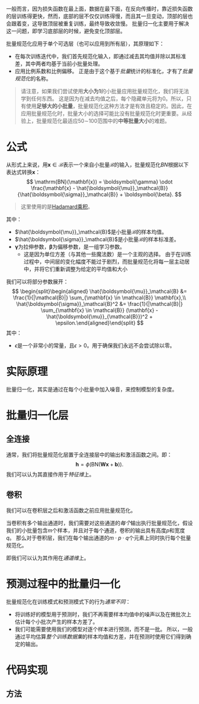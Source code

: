 一般而言，因为损失函数在最上面，数据在最下面，在反向传播时，靠近损失函数的层训练得更快，然而，底部的层不仅仅训练得慢，而且其一旦变动，顶部的层也会跟着变，这导致顶层被重复训练，最终导致收敛慢。
批量归一化主要用于解决这一问题，即学习底部层的时候，避免变化顶部层。

批量规范化应用于单个可选层（也可以应用到所有层），其原理如下：
- 在每次训练迭代中，我们首先规范化输入，即通过减去其均值并除以其标准差，其中两者均基于当前小批量处理。
- 应用比例系数和比例偏移。
正是由于这个基于*批量*统计的标准化，才有了*批量规范化*的名称。

> 请注意，如果我们尝试使用**大小为1**的小批量应用批量规范化，我们将无法学到任何东西。 这是因为在减去均值之后，每个隐藏单元将为0。所以，只有使用**足够大的小批量**，批量规范化这种方法才是有效且稳定的。因此，在应用批量规范化时，批量大小的选择可能比没有批量规范化时更重要。从经验上，批量规范化最适应50∼100范围中的**中等批量大小**的难题。

# 公式

从形式上来说，用$\mathbf{x} \in \mathcal{B}$表示一个来自小批量$\mathcal{B}$的输入，批量规范化$BN$根据以下表达式转换$\mathbf{x}$：
$$
\mathrm{BN}(\mathbf{x}) = \boldsymbol{\gamma} \odot \frac{\mathbf{x} - \hat{\boldsymbol{\mu}}_\mathcal{B}}{\hat{\boldsymbol{\sigma}}_\mathcal{B}} + \boldsymbol{\beta}.
$$
> 这里使用的是[Hadamard乘积](Hadamard乘积.md)。

其中：
- $\hat{\boldsymbol{\mu}}_\mathcal{B}$是小批量$\mathcal{B}$的样本均值。
- $\hat{\boldsymbol{\sigma}}_\mathcal{B}$是小批量$\mathcal{B}$的样本标准差。
- $\boldsymbol{\gamma}$为拉伸参数，$\boldsymbol{\beta}$为偏移参数，是一组学习参数。
	- 这是因为单位方差（与其他一些魔法数）是一个主观的选择。
由于在训练过程中，中间层的变化幅度不能过于剧烈，而批量规范化将每一层主动居中，并将它们重新调整为给定的平均值和大小

我们可以将部分参数展开：
$$
\begin{split}\begin{aligned} \hat{\boldsymbol{\mu}}_\mathcal{B} &= \frac{1}{|\mathcal{B}|} \sum_{\mathbf{x} \in \mathcal{B}} \mathbf{x},\\
\hat{\boldsymbol{\sigma}}_\mathcal{B}^2 &= \frac{1}{|\mathcal{B}|} \sum_{\mathbf{x} \in \mathcal{B}} (\mathbf{x} - \hat{\boldsymbol{\mu}}_{\mathcal{B}})^2 + \epsilon.\end{aligned}\end{split}
$$
其中：
- $\epsilon$是一个非常小的常量，且$\epsilon > 0$。用于确保我们永远不会尝试除以零。

# 实际原理
批量归一化，其实是通过在每个小批量中加入噪音，来控制模型的复杂度。


# 批量归一化层
## 全连接
通常，我们将批量规范化层置于全连接层中的输出和激活函数之间。即：
$$
\mathbf{h} = \phi(\mathrm{BN}(\mathbf{W}\mathbf{x} + \mathbf{b}) ).
$$
我们可以认为其直接作用于*特征维*上。

## 卷积
我们可以在卷积层之后和激活函数之前应用批量规范化。

当卷积有多个输出通道时，我们需要对这些通道的*每个*输出执行批量规范化，假设我们的小批量包含$m$个样本，并且对于每个通道，卷积的输出具有高度$p$和宽度$q$。 那么对于卷积层，我们在每个输出通道的$m \cdot p \cdot q$个元素上同时执行每个批量规范化。

即我们可以认为其作用在*通道维*上。


# 预测过程中的批量归一化
批量规范化在训练模式和预测模式下的行为*通常不同*：
- 将训练好的模型用于预测时，我们不再需要样本均值中的噪声以及在微批次上估计每个小批次产生的样本方差了。
- 我们可能需要使用我们的模型对逐个样本进行预测，而不是一批。
所以，一般通过平均估算*整个训练数据集*的样本均值和方差，并在预测时使用它们得到确定的输出。

# 代码实现

## 方法